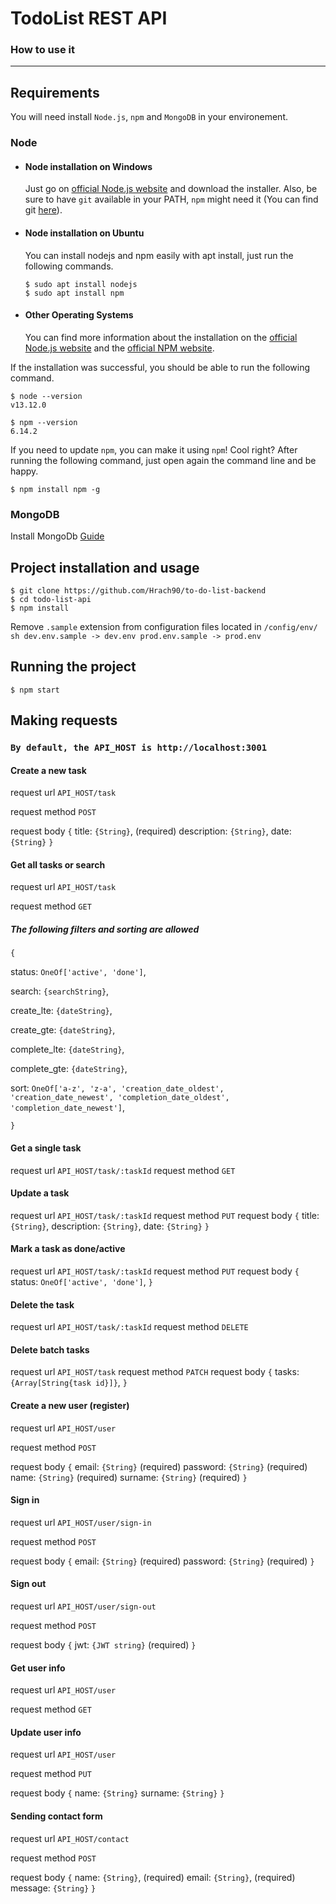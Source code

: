 # TodoList REST API

### How to use it

---

## Requirements

You will need install `Node.js`, `npm` and `MongoDB` in your environement.

### Node

- #### Node installation on Windows

  Just go on [official Node.js website](https://nodejs.org/) and download the installer.
  Also, be sure to have `git` available in your PATH, `npm` might need it (You can find git [here](https://git-scm.com/)).

- #### Node installation on Ubuntu

  You can install nodejs and npm easily with apt install, just run the following commands.

      $ sudo apt install nodejs
      $ sudo apt install npm

- #### Other Operating Systems
  You can find more information about the installation on the [official Node.js website](https://nodejs.org/) and the [official NPM website](https://npmjs.org/).

If the installation was successful, you should be able to run the following command.

    $ node --version
    v13.12.0

    $ npm --version
    6.14.2

If you need to update `npm`, you can make it using `npm`! Cool right? After running the following command, just open again the command line and be happy.

    $ npm install npm -g

### MongoDB

Install MongoDb [Guide](https://docs.mongodb.com/manual/administration/install-community/)

## Project installation and usage

    $ git clone https://github.com/Hrach90/to-do-list-backend
    $ cd todo-list-api
    $ npm install

Remove `.sample` extension from configuration files located in `/config/env/`
`sh
    dev.env.sample -> dev.env
    prod.env.sample -> prod.env
    `

## Running the project

    $ npm start

## Making requests

### `By default, the API_HOST is http://localhost:3001`

#### Create a new task

request url `API_HOST/task`

request method `POST`

request body
`{`
title: `{String}`, (required)
description: `{String}`,
date: `{String}`
`}`

#### Get all tasks or search

request url `API_HOST/task`

request method `GET`

##### The following filters and sorting are allowed

`{`

status: `OneOf['active', 'done']`,

search: `{searchString}`,

create_lte: `{dateString}`,

create_gte: `{dateString}`,

complete_lte: `{dateString}`,

complete_gte: `{dateString}`,

sort: `OneOf['a-z', 'z-a', 'creation_date_oldest', 'creation_date_newest', 'completion_date_oldest', 'completion_date_newest']`,

`}`

#### Get a single task

request url `API_HOST/task/:taskId`
request method `GET`

#### Update a task

request url `API_HOST/task/:taskId`
request method `PUT`
request body
`{`
title: `{String}`,
description: `{String}`,
date: `{String}`
`}`

#### Mark a task as done/active

request url `API_HOST/task/:taskId`
request method `PUT`
request body
`{`
status: `OneOf['active', 'done']`,
`}`

#### Delete the task

request url `API_HOST/task/:taskId`
request method `DELETE`

#### Delete batch tasks

request url `API_HOST/task`
request method `PATCH`
request body
`{`
tasks: `{Array[String{task id}]}`,
`}`

#### Create a new user (register)

request url `API_HOST/user`

request method `POST`

request body
`{`
email: `{String}` (required)
password: `{String}` (required)
name: `{String}` (required)
surname: `{String}` (required)
`}`

#### Sign in

request url `API_HOST/user/sign-in`

request method `POST`

request body
`{`
email: `{String}` (required)
password: `{String}` (required)
`}`

#### Sign out

request url `API_HOST/user/sign-out`

request method `POST`

request body
`{`
jwt: `{JWT string}` (required)
`}`

#### Get user info

request url `API_HOST/user`

request method `GET`

#### Update user info

request url `API_HOST/user`

request method `PUT`

request body
`{`
name: `{String}`
surname: `{String}`
`}`

#### Sending contact form

request url `API_HOST/contact`

request method `POST`

request body
`{`
name: `{String}`, (required)
email: `{String}`, (required)
message: `{String}`
`}`
